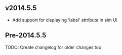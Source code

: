 v2014.5.5
---------
* Add support for displaying 'label' attribute in sim UI 

Pre-2014.5.5
------------

TODO: Create changelog for older changes too
